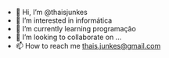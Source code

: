 - 👋 Hi, I’m @thaisjunkes
- 👀 I’m interested in  informática
- 🌱 I’m currently learning  programação
- 💞️ I’m looking to collaborate on ...
- 📫 How to reach me thais.junkes@gmail.com

<!---
thaisjunkes/thaisjunkes is a ✨ special ✨ repository because its `README.md` (this file) appears on your GitHub profile.
You can click the Preview link to take a look at your changes.
--->
